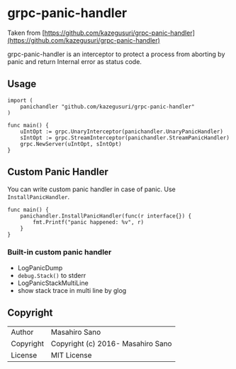 # grpc-panic-handler

Taken from [https://github.com/kazegusuri/grpc-panic-handler](https://github.com/kazegusuri/grpc-panic-handler)

grpc-panic-handler is an interceptor to protect a process from aborting by panic and return Internal error as status code.

## Usage

```
import (
	panichandler "github.com/kazegusuri/grpc-panic-handler"
)

func main() {
	uIntOpt := grpc.UnaryInterceptor(panichandler.UnaryPanicHandler)
	sIntOpt := grpc.StreamInterceptor(panichandler.StreamPanicHandler)
	grpc.NewServer(uIntOpt, sIntOpt)
}
```

## Custom Panic Handler

You can write custom panic handler in case of panic. Use `InstallPanicHandler`.

```
func main() {
	panichandler.InstallPanicHandler(func(r interface{}) {
		fmt.Printf("panic happened: %v", r)
	}
}
```


### Built-in custom panic handler

- LogPanicDump
 - `debug.Stack()` to stderr
- LogPanicStackMultiLine
- show stack trace in multi line by glog

## Copyright

<table>
  <tr>
    <td>Author</td><td>Masahiro Sano <sabottenda@gmail.com></td>
  </tr>
  <tr>
    <td>Copyright</td><td>Copyright (c) 2016- Masahiro Sano</td>
  </tr>
  <tr>
    <td>License</td><td>MIT License</td>
  </tr>
</table>
